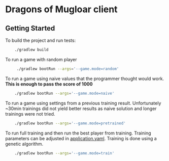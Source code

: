 # Dragons of Mugloar client

## Getting Started

To build the project and run tests:

```bash
    ./gradlew build
```

To run a game with random player
```bash
     ./gradlew bootRun --args='--game.mode=random'
```

To run a game using naive values that the programmer thought would work. **This is enough to pass the score of 1000**
```bash
    ./gradlew bootRun --args='--game.mode=naive'
```

To run a game using settings from a previous training result.
Unfortunately ~30min trainings did not yield better results as naive solution and longer trainings were not tried.
```bash
    ./gradlew bootRun --args='--game.mode=pretrained'
```

To run full training and then run the best player from training. Training parameters can be adjusted in [application.yaml](src/main/resources/application.yaml).
Training is done using a genetic algorithm.  
```bash
    ./gradlew bootRun --args='--game.mode=train'
```
